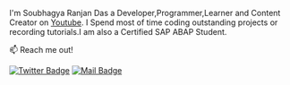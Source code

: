 I'm Soubhagya Ranjan Das a Developer,Programmer,Learner and Content Creator on [Youtube](https://www.youtube.com/channel/UCGF980N8rb_keTXZQ_N2OIA). I Spend most of time coding outstanding projects or recording tutorials.I am also a Certified SAP ABAP Student.

:mailbox: Reach me out!

[![Twitter Badge](https://img.shields.io/badge/-@soubhagya_khuku-1ca0f1?style=flat&labelColor=1ca0f1&logo=twitter&logoColor=white&link=https://twitter.com/soubhagya_khuku)](https://twitter.com/soubhagya_khuku)
[![Mail Badge](https://img.shields.io/badge/-SOUBHAGYA-e74c3c?style=flat&labelColor=e74c3c&logo=youtube&logoColor=white)](https://www.youtube.com/channel/UCGF980N8rb_keTXZQ_N2OIA)
